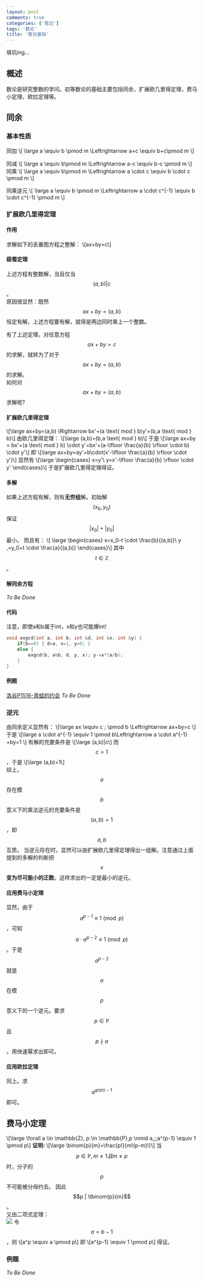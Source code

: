 ```yaml
---
layout: post
comments: true
categories: ['笔记']
tags: '数论'
title: '数论基础'
---
```


填坑ing...

## 概述
数论是研究整数的学问。初等数论的基础主要包括同余，扩展欧几里得定理，费马小定理，欧拉定理等。
<!--more-->
## 同余
### 基本性质
同加
\\[ \large a \equiv b \pmod m \Leftrightarrow a+c \equiv b+c\pmod m \\]

同减
\\[ \large a \equiv b\pmod m \Leftrightarrow a-c \equiv b-c \pmod m \\]
同乘
\\[ \large a \equiv b\pmod m \Leftrightarrow  a \cdot c \equiv b \cdot c \pmod m \\]

同乘逆元
\\[ \large a \equiv b \pmod m \Leftrightarrow a \cdot c^{-1} \equiv b \cdot c^{-1} \pmod m \\]
### 扩展欧几里得定理
#### 作用
求解如下的丢番图方程之整解：
\\[ax+by=c\\]
#### 裴蜀定理
上述方程有整数解，当且仅当$$(a,b)|c$$。     
原因很显然：既然 $$ax+by=(a,b)$$ 恒定有解，上述方程要有解，就得是两边同时乘上一个整数。  

有了上述定理，对任意方程 $$ax+by=c$$ 的求解，就转为了对于 $$ax+by=(a,b)$$ 的求解。     
如何对 $$ax+by=(a,b)$$ 求解呢?
#### 扩展欧几里得定理
\\[\large ax+by=(a,b) \Rightarrow bx'+(a \text{ mod } b)y'=(b,a \text{ mod } b)\\]
由欧几里得定理：
\\[\large (a,b)=(b,a \text{ mod } b)\\]
于是
\\[\large ax+by = bx'+(a \text{ mod } b) \cdot y'=bx'+(a-\lfloor \frac{a}{b} \rfloor \cdot b) \cdot y'\\]
即
\\[\large ax+by=ay'+b\cdot(x'-\lfloor \frac{a}{b} \rfloor \cdot y')\\]
显然有
\\[\large \begin{cases} x=y'\\ y=x'-\lfloor \frac{a}{b} \rfloor \cdot y' \end{cases}\\]
于是扩展欧几里得定理得证。
#### 多解
如果上述方程有解，则有**无穷组**解。初始解 $$(x_0,y_0)$$ 保证 $$|x_0|+|y_0|$$ 最小。
而且有：
\\[ \large \begin{cases} x=x_0-t \cdot \frac{b}{(a,b)}\\ y \,=y_0+t \cdot \frac{a}{(a,b)} \end{cases}\\]
其中$$ t \in \mathbb{Z}$$。
#### 解同余方程
*To Be Done*
#### 代码
注意，即使a和b属于int，x和y也可能爆int!
```cpp
void exgcd(int a, int b, int &d, int &x, int &y) {
	if(b==0) { d=a, x=1, y=0; }
	else {
		exgcd(b, a%b, d, y, x); y-=x*(a/b);
	}
}
```

#### 例题
[洛谷P1516-青蛙的约会](https://www.luogu.org/problemnew/show/P1516)
*To Be Done*
### 逆元
由同余定义显然有：
\\[\large ax \equiv c \; \pmod b \Leftrightarrow ax+by=c \\]
于是
\\[\large a \cdot a^{-1} \equiv 1 \pmod b\Leftrightarrow a \cdot a^{-1} +by=1 \\]
有解的充要条件是
\\[\large (a,b)|c\\]
而$$c=1$$，于是
\\[\large (a,b)=1\\]     
综上，$$a$$ 存在模 $$b$$ 意义下的乘法逆元的充要条件是$$(a,b)=1$$，即 $$a,b$$ 互质。
当逆元存在时，显然可以由扩展欧几里得定理得出一组解。注意通过上面提到的多解的判断把 $$x$$ **变为尽可能小的正数**。这样求出的一定是最小的逆元。
#### 应用费马小定理
显然，由于$$a^{p-1} \equiv 1 \pmod p$$，可知$$a \cdot a^{p-2} \equiv 1 \pmod p$$。于是$$a^{p-2}$$就是$$a$$在模$$p$$意义下的一个逆元。要求$$p \in \mathbb{P}$$且$$p \nmid a$$。用快速幂求出即可。
#### 应用欧拉定理
同上。求$$a^{\varphi(m)-1}$$即可。

## 费马小定理
\\[\large \forall a \in \mathbb{Z}, p \in \mathbb{P},p \nmid a,\;\;a^{p-1} \equiv 1 \pmod p\\]
**证明:**
\\[\large \binom{p}{m}=\frac{p!}{m!(p-m)!}\\]
当$$p \in \mathbb{P}, m \neq 1且m \neq p$$时，分子的$$p$$不可能被分母约去。
 因此$$p | \tbinom{p}{m}$$。           
 又由二项式定理：      
 ![](https://panda2134.github.io/img/Fermat.png)
令$$a=b-1$$，则
\\[a^p \equiv a \pmod p\\]
即
\\[a^{p-1} \equiv 1 \pmod p\\]
得证。
### 例题
*To Be Done*

